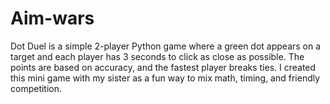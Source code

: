 # Aim-wars
Dot Duel is a simple 2-player Python game where a green dot appears on a target and each player has 3 seconds to click as close as possible. The points are based on accuracy, and the fastest player breaks ties. I created this mini game with my sister as a fun way to mix math, timing, and friendly competition.
